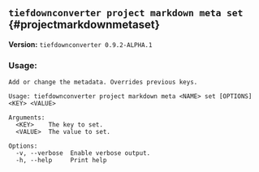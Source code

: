 ## `tiefdownconverter project markdown meta set` {#projectmarkdownmetaset}

**Version:** `tiefdownconverter 0.9.2-ALPHA.1`

### Usage:
```
Add or change the metadata. Overrides previous keys.

Usage: tiefdownconverter project markdown meta <NAME> set [OPTIONS] <KEY> <VALUE>

Arguments:
  <KEY>    The key to set.
  <VALUE>  The value to set.

Options:
  -v, --verbose  Enable verbose output.
  -h, --help     Print help
```

